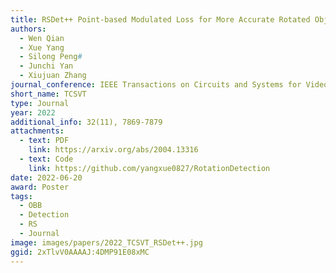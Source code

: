 ```yaml
---
title: RSDet++ Point-based Modulated Loss for More Accurate Rotated Object Detection
authors:
  - Wen Qian
  - Xue Yang
  - Silong Peng#
  - Junchi Yan
  - Xiujuan Zhang
journal_conference: IEEE Transactions on Circuits and Systems for Video Technology
short_name: TCSVT
type: Journal
year: 2022
additional_info: 32(11), 7869-7879
attachments:
  - text: PDF
    link: https://arxiv.org/abs/2004.13316
  - text: Code
    link: https://github.com/yangxue0827/RotationDetection
date: 2022-06-20
award: Poster
tags:
  - OBB
  - Detection
  - RS
  - Journal
image: images/papers/2022_TCSVT_RSDet++.jpg
ggid: 2xTlvV0AAAAJ:4DMP91E08xMC
---
```

